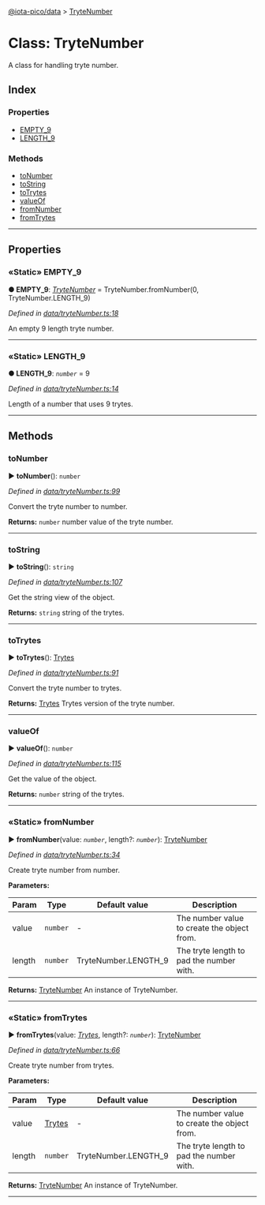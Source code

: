 [@iota-pico/data](../README.md) > [TryteNumber](../classes/trytenumber.md)



# Class: TryteNumber


A class for handling tryte number.

## Index

### Properties

* [EMPTY_9](trytenumber.md#empty_9)
* [LENGTH_9](trytenumber.md#length_9)


### Methods

* [toNumber](trytenumber.md#tonumber)
* [toString](trytenumber.md#tostring)
* [toTrytes](trytenumber.md#totrytes)
* [valueOf](trytenumber.md#valueof)
* [fromNumber](trytenumber.md#fromnumber)
* [fromTrytes](trytenumber.md#fromtrytes)



---
## Properties
<a id="empty_9"></a>

### «Static» EMPTY_9

**●  EMPTY_9**:  *[TryteNumber](trytenumber.md)*  =  TryteNumber.fromNumber(0, TryteNumber.LENGTH_9)

*Defined in [data/tryteNumber.ts:18](https://github.com/iotaeco/iota-pico-data/blob/0b1108f/src/data/tryteNumber.ts#L18)*



An empty 9 length tryte number.




___

<a id="length_9"></a>

### «Static» LENGTH_9

**●  LENGTH_9**:  *`number`*  = 9

*Defined in [data/tryteNumber.ts:14](https://github.com/iotaeco/iota-pico-data/blob/0b1108f/src/data/tryteNumber.ts#L14)*



Length of a number that uses 9 trytes.




___


## Methods
<a id="tonumber"></a>

###  toNumber

► **toNumber**(): `number`



*Defined in [data/tryteNumber.ts:99](https://github.com/iotaeco/iota-pico-data/blob/0b1108f/src/data/tryteNumber.ts#L99)*



Convert the tryte number to number.




**Returns:** `number`
number value of the tryte number.






___

<a id="tostring"></a>

###  toString

► **toString**(): `string`



*Defined in [data/tryteNumber.ts:107](https://github.com/iotaeco/iota-pico-data/blob/0b1108f/src/data/tryteNumber.ts#L107)*



Get the string view of the object.




**Returns:** `string`
string of the trytes.






___

<a id="totrytes"></a>

###  toTrytes

► **toTrytes**(): [Trytes](trytes.md)



*Defined in [data/tryteNumber.ts:91](https://github.com/iotaeco/iota-pico-data/blob/0b1108f/src/data/tryteNumber.ts#L91)*



Convert the tryte number to trytes.




**Returns:** [Trytes](trytes.md)
Trytes version of the tryte number.






___

<a id="valueof"></a>

###  valueOf

► **valueOf**(): `number`



*Defined in [data/tryteNumber.ts:115](https://github.com/iotaeco/iota-pico-data/blob/0b1108f/src/data/tryteNumber.ts#L115)*



Get the value of the object.




**Returns:** `number`
string of the trytes.






___

<a id="fromnumber"></a>

### «Static» fromNumber

► **fromNumber**(value: *`number`*, length?: *`number`*): [TryteNumber](trytenumber.md)



*Defined in [data/tryteNumber.ts:34](https://github.com/iotaeco/iota-pico-data/blob/0b1108f/src/data/tryteNumber.ts#L34)*



Create tryte number from number.


**Parameters:**

| Param | Type | Default value | Description |
| ------ | ------ | ------ | ------ |
| value | `number`  | - |   The number value to create the object from. |
| length | `number`  |  TryteNumber.LENGTH_9 |   The tryte length to pad the number with. |





**Returns:** [TryteNumber](trytenumber.md)
An instance of TryteNumber.






___

<a id="fromtrytes"></a>

### «Static» fromTrytes

► **fromTrytes**(value: *[Trytes](trytes.md)*, length?: *`number`*): [TryteNumber](trytenumber.md)



*Defined in [data/tryteNumber.ts:66](https://github.com/iotaeco/iota-pico-data/blob/0b1108f/src/data/tryteNumber.ts#L66)*



Create tryte number from trytes.


**Parameters:**

| Param | Type | Default value | Description |
| ------ | ------ | ------ | ------ |
| value | [Trytes](trytes.md)  | - |   The number value to create the object from. |
| length | `number`  |  TryteNumber.LENGTH_9 |   The tryte length to pad the number with. |





**Returns:** [TryteNumber](trytenumber.md)
An instance of TryteNumber.






___


